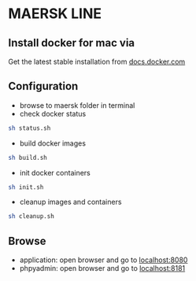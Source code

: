 # MAERSK LINE

## Install docker for mac via

Get the latest stable installation from [docs.docker.com](https://docs.docker.com/docker-for-mac/)

## Configuration

* browse to maersk folder in terminal
* check docker status
```bash
sh status.sh
```
* build docker images
```bash
sh build.sh
```
* init docker containers
```bash
sh init.sh
```
* cleanup images and containers
```bash
sh cleanup.sh
```

## Browse

* application: open browser and go to [localhost:8080](http://localhost:8080)
* phpyadmin: open browser and go to [localhost:8181](http://localhost:8181)
